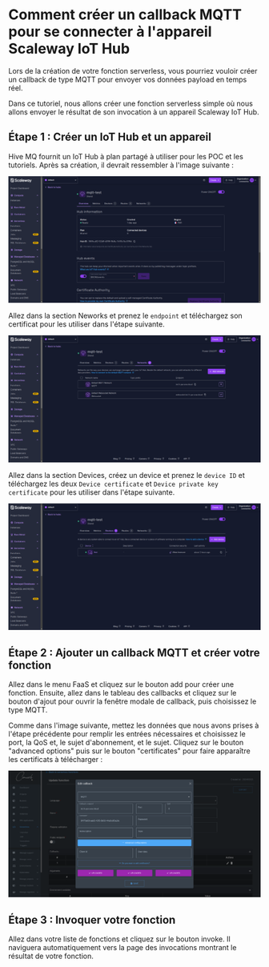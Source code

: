 # Comment créer un callback MQTT pour se connecter à l'appareil Scaleway IoT Hub

Lors de la création de votre fonction serverless, vous pourriez vouloir créer un callback de type MQTT pour envoyer vos données payload en temps réel.

Dans ce tutoriel, nous allons créer une fonction serverless simple où nous allons envoyer le résultat de son invocation à un appareil Scaleway IoT Hub.

## Étape 1 : Créer un IoT Hub et un appareil

Hive MQ fournit un IoT Hub à plan partagé à utiliser pour les POC et les tutoriels. Après sa création, il devrait ressembler à l'image suivante :

![scaleway iot hub](../../../../img/faas/scaleway_iot_hub.png)

Allez dans la section Neworks et prenez le `endpoint` et téléchargez son certificat pour les utiliser dans l'étape suivante.

![scaleway iot hub networks](../../../../img/faas/scaleway_iot_hub_network.png)

Allez dans la section Devices, créez un device et prenez le `device ID` et téléchargez les deux `Device certificate` et `Device private key certificate` pour les utiliser dans l'étape suivante. 

![scaleway iot hub devices](../../../../img/faas/scaleway_iot_hub_devices.png)

## Étape 2 : Ajouter un callback MQTT et créer votre fonction

Allez dans le menu FaaS et cliquez sur le bouton add pour créer une fonction. Ensuite, allez dans le tableau des callbacks et cliquez sur le bouton d'ajout pour ouvrir la fenêtre modale de callback, puis choisissez le type MQTT.

Comme dans l'image suivante, mettez les données que nous avons prises à l'étape précédente pour remplir les entrées nécessaires et choisissez le port, la QoS et, le sujet d'abonnement, et le sujet. Cliquez sur le bouton "advanced options" puis sur le bouton "certificates" pour faire apparaître les certificats à télécharger :

![scaleway_mqtt_callback](../../../../img/faas/mqtt_scaleway_example.png)

## Étape 3 : Invoquer votre fonction

Allez dans votre liste de fonctions et cliquez sur le bouton invoke. Il naviguera automatiquement vers la page des invocations montrant le résultat de votre fonction.
